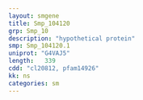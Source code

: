 ```yaml
---
layout: smgene
title: Smp_104120
grp: Smp_10
description: "hypothetical protein"
smp: Smp_104120.1
uniprot: "G4VAJ5"
length:   339
cdd: "cl20812, pfam14926"
kk: ns
categories: sm
---
```

